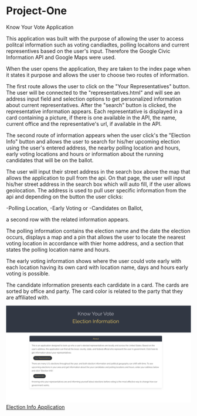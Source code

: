 # Project-One
Know Your Vote Application


This application was built with the purpose of allowing the user to access politcal information such as voting candiadtes, polling locaitons and current representives based on the user's input. Therefore the Google Civic Information API and Google Maps were used. 

When the user opens the application, they are taken to the index page when it states it purpose and allows the user to choose two routes of information. 

The first route allows the user to click on the "Your Representatives" button. The user will be connected to the "representatives.html" and will see an address input field and selection options to get personalized information about current representatives. After the "search" button is clicked, the representative information appears. Each representative is displayed in a card containing a picture, if there is one available in the API, the name, current office and the representative's url, if available in the API. 

The second route of information appears when the user click's the "Election Info" button and allows the user to search for his/her upcoming election using the user's entered address, the nearby polling location and hours, early voting locations and hours or information about the running candidates that will be on the ballot.

The user will input their street address in the search box above the map that allows the application to pull from the api. On that page, the user will input his/her street address in the search box which will auto fill, if the user allows geolocation. The address is used to pull user specific information from the api and depending on the button the user clicks:

-Polling Location,
-Early Voting or
-Candidates on Ballot,

a second row with the related information appears.

The polling information contains the election name and the date the election occurs, displays a map and a pin that allows the user to locate the nearest voting location in accordance with thier home address, and a section that states the polling location name and hours.

The early voting information shows where the user could vote early with each location having its own card with location name, days and hours early voting is possible. 

The candidate information presents each cardidate in a card. The cards are sorted by office and party. The card color is related to the party that they are affiliated with.


<img src ="./assets/images/project1IMg.png">
<a href="https://mvn410.github.io/Project-One/">Election Info Application</a>


